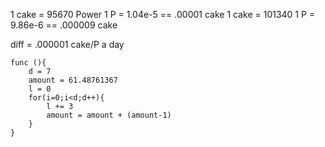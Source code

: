 1 cake = 95670 Power
1 P = 1.04e-5 == .00001 cake
1 cake = 101340
1 P = 9.86e-6 == .000009 cake

diff = .000001 cake/P a day

```
func (){
    d = 7
    amount = 61.48761367
    l = 0
    for(i=0;i<d;d++){
        l += 3
        amount = amount + (amount-1)
    }
}
```

